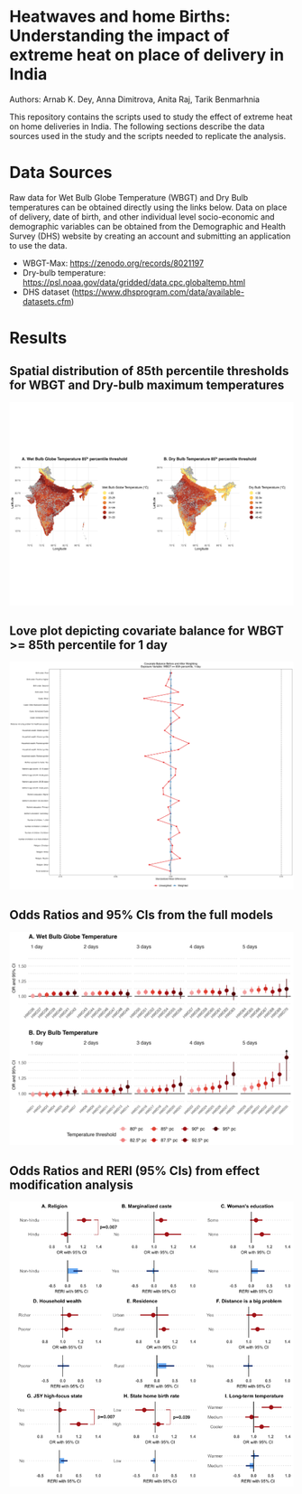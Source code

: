 # Heatwaves and home Births: Understanding the impact of extreme heat on place of delivery in India

Authors: Arnab K. Dey, Anna Dimitrova, Anita Raj, Tarik Benmarhnia

This repository contains the scripts used to study the effect of extreme heat on home deliveries in India. The following sections describe the data sources used in the study and the scripts needed to replicate the analysis. 

# Data Sources
Raw data for Wet Bulb Globe Temperature (WBGT) and Dry Bulb temperatures can be obtained directly using the links below. Data on place of delivery, date of birth, and other individual level socio-economic and demographic variables can be obtained from the Demographic and Health Survey (DHS) website by creating an account and submitting an application to use the data.

* WBGT-Max: https://zenodo.org/records/8021197
* Dry-bulb temperature: https://psl.noaa.gov/data/gridded/data.cpc.globaltemp.html
* DHS dataset (https://www.dhsprogram.com/data/available-datasets.cfm)

# Results

## Spatial distribution of 85th percentile thresholds for WBGT and Dry-bulb maximum temperatures
![Spatial Plot](02_figures/plot_maps_heatwave_distribution.png)

## Love plot depicting covariate balance for WBGT >= 85th percentile for 1 day
![Love Plot](02_figures/love-alldata-hotday_wb_85.png)

## Odds Ratios and 95% CIs from the full models 
![Full model](02_figures/plot_full_models.png)

## Odds Ratios and RERI (95% CIs) from effect modification analysis 
![Effect modification results](02_figures/Plot_EM_db.png)
